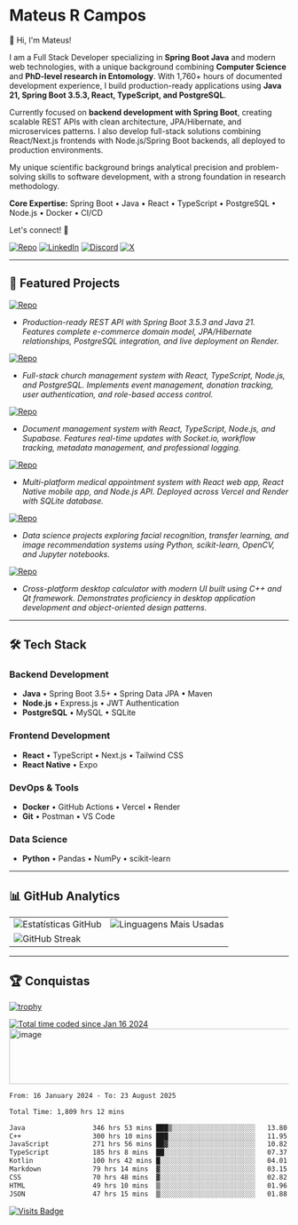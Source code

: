 # Mateus R Campos

👋 Hi, I'm Mateus!

I am a Full Stack Developer specializing in **Spring Boot Java** and modern web technologies, with a unique background combining **Computer Science** and **PhD-level research in Entomology**. With 1,760+ hours of documented development experience, I build production-ready applications using **Java 21, Spring Boot 3.5.3, React, TypeScript, and PostgreSQL**.

Currently focused on **backend development with Spring Boot**, creating scalable REST APIs with clean architecture, JPA/Hibernate, and microservices patterns. I also develop full-stack solutions combining React/Next.js frontends with Node.js/Spring Boot backends, all deployed to production environments.

My unique scientific background brings analytical precision and problem-solving skills to software development, with a strong foundation in research methodology.

**Core Expertise:** Spring Boot • Java • React • TypeScript • PostgreSQL • Node.js • Docker • CI/CD

Let's connect! 🚀

[![Repo](https://img.shields.io/badge/Portfolio-black?style=for-the-badge)](https://portfolio-mateusribeirocampos.vercel.app/en)
[![LinkedIn](https://img.shields.io/badge/LinkedIn-Connect%20Profissional-0077B5?style=for-the-badge&logo=linkedin&logoColor=white)](https://www.linkedin.com/in/mateus-ribeiro-de-campos-6a135331)
[![Discord](https://img.shields.io/badge/Discord-7289DA?style=for-the-badge&logo=discord&logoColor=white)](https://discord.com/channels/@_mateuscampos/)
[![X](https://img.shields.io/badge/X-000?style=for-the-badge&logo=x)](https://x.com/@MateusR1Campos)

---

## 💼 Featured Projects

[![Repo](https://img.shields.io/badge/Spring_Boot_E--commerce_API-Java-orange?style=for-the-badge)](https://github.com/mateusribeirocampos/spring-boot-crud-api-template)

- _Production-ready REST API with Spring Boot 3.5.3 and Java 21. Features complete e-commerce domain model, JPA/Hibernate relationships, PostgreSQL integration, and live deployment on Render._

[![Repo](https://img.shields.io/badge/Santa_Rita_Church-TypeScript-blue?style=for-the-badge)](https://github.com/mateusribeirocampos/santarita)

- _Full-stack church management system with React, TypeScript, Node.js, and PostgreSQL. Implements event management, donation tracking, user authentication, and role-based access control._

[![Repo](https://img.shields.io/badge/SYSMP-TypeScript-blue?style=for-the-badge)](https://github.com/mateusribeirocampos/sysmp)

- _Document management system with React, TypeScript, Node.js, and Supabase. Features real-time updates with Socket.io, workflow tracking, metadata management, and professional logging._

[![Repo](https://img.shields.io/badge/Dragenda-JavaScript-blue?style=for-the-badge)](https://github.com/mateusribeirocampos/dragenda)

- _Multi-platform medical appointment system with React web app, React Native mobile app, and Node.js API. Deployed across Vercel and Render with SQLite database._

[![Repo](https://img.shields.io/badge/Machine_Learning_Studies-Python-green?style=for-the-badge)](https://github.com/mateusribeirocampos/diollm)

- _Data science projects exploring facial recognition, transfer learning, and image recommendation systems using Python, scikit-learn, OpenCV, and Jupyter notebooks._

[![Repo](https://img.shields.io/badge/Qt_Calculator-C++-purple?style=for-the-badge)](https://github.com/mateusribeirocampos/Calcd_Qt)

- _Cross-platform desktop calculator with modern UI built using C++ and Qt framework. Demonstrates proficiency in desktop application development and object-oriented design patterns._

---

## 🛠️ Tech Stack

### **Backend Development**
- **Java** • Spring Boot 3.5+ • Spring Data JPA • Maven
- **Node.js** • Express.js • JWT Authentication
- **PostgreSQL** • MySQL • SQLite

### **Frontend Development** 
- **React** • TypeScript • Next.js • Tailwind CSS
- **React Native** • Expo

### **DevOps & Tools**
- **Docker** • GitHub Actions • Vercel • Render
- **Git** • Postman • VS Code

### **Data Science**
- **Python** • Pandas • NumPy • scikit-learn

---

## 📊 GitHub Analytics

<table align="center">
  <tr>
    <td>
      <img src="https://github-readme-stats-sigma-five.vercel.app/api?username=mateusribeirocampos&show_icons=true&theme=dark&include_all_commits=true" alt="Estatísticas GitHub">
    </td>
    <td>
      <img src="https://github-readme-stats-sigma-five.vercel.app/api/top-langs/?username=mateusribeirocampos&layout=compact&theme=dark&hide=html,css" alt="Linguagens Mais Usadas">
    </td>
  </tr>
  <tr>
    <td colspan="2">
      <img src="https://streak-stats.demolab.com?user=mateusribeirocampos&theme=dark&border_radius=5" alt="GitHub Streak" />
    </td>
  </tr>
</table>

---

## 🏆 Conquistas

[![trophy](https://github-profile-trophy.vercel.app/?username=mateusribeirocampos&theme=onedark&rank=SSS,SS,S,AAA,AA,A,B,C)](https://github.com/ryo-ma/github-profile-trophy)
<div>
<div>
  <a href="https://wakatime.com/@018d1435-2bbc-41f2-9c8e-18d6109531a4"><img src="https://wakatime.com/badge/user/018d1435-2bbc-41f2-9c8e-18d6109531a4.svg" alt="Total time coded since Jan 16 2024" /></a>
</div>
  <a>
    <img height="100" src="https://media2.giphy.com/media/v1.Y2lkPTc5MGI3NjExMjJxb3Jtem1neGU3dm8wN3E5YzFzeG9hbHVjOWViNDZ6YWZwMGNveSZlcD12MV9pbnRlcm5hbF9naWZfYnlfaWQmY3Q9Zw/rwiTOXmYsb6uD3BeM6/giphy.gif" width="1050" alt="image">
  </a>
</div>

<!--START_SECTION:waka-->

```txt
From: 16 January 2024 - To: 23 August 2025

Total Time: 1,809 hrs 12 mins

Java                 346 hrs 53 mins ███▒░░░░░░░░░░░░░░░░░░░░░   13.80 %
C++                  300 hrs 10 mins ███░░░░░░░░░░░░░░░░░░░░░░   11.95 %
JavaScript           271 hrs 56 mins ██▓░░░░░░░░░░░░░░░░░░░░░░   10.82 %
TypeScript           185 hrs 8 mins  ██░░░░░░░░░░░░░░░░░░░░░░░   07.37 %
Kotlin               100 hrs 42 mins █░░░░░░░░░░░░░░░░░░░░░░░░   04.01 %
Markdown             79 hrs 14 mins  ▓░░░░░░░░░░░░░░░░░░░░░░░░   03.15 %
CSS                  70 hrs 48 mins  ▓░░░░░░░░░░░░░░░░░░░░░░░░   02.82 %
HTML                 49 hrs 10 mins  ▒░░░░░░░░░░░░░░░░░░░░░░░░   01.96 %
JSON                 47 hrs 15 mins  ▒░░░░░░░░░░░░░░░░░░░░░░░░   01.88 %
```

<!--END_SECTION:waka-->

[![Visits Badge](https://komarev.com/ghpvc/?username=mateusribeirocampos&style=flat-square&color=blue)](https://github.com/mateusribeirocampos)
